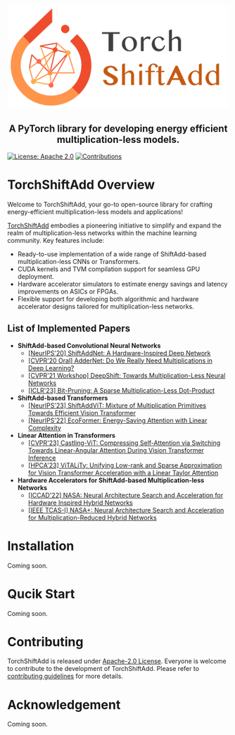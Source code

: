 <p align="center">
    <img src="figs/logo_torchshiftadd.png" alt="torchshiftadd logo" width="500">
</p>

<h2 align="center">
    A PyTorch library for developing energy efficient multiplication-less models.
</h2>

[![License: Apache 2.0](https://img.shields.io/badge/License-Apache%202.0-green)](https://opensource.org/licenses/Apache-2.0)
[![Contributions](https://img.shields.io/badge/contributions-welcome-blue)](https://github.com/ranery/torchshiftadd/blob/master/CONTRIBUTING.md)

# TorchShiftAdd Overview

Welcome to TorchShiftAdd, your go-to open-source library for crafting energy-efficient multiplication-less models and applications!

[TorchShiftAdd](https://github.com/ranery/torchshiftadd) embodies a pioneering initiative to simplify and expand the realm of multiplication-less networks within the machine learning community. Key features include:

* Ready-to-use implementation of a wide range of ShiftAdd-based multiplication-less CNNs or Transformers.
* CUDA kernels and TVM compilation support for seamless GPU deployment.
* Hardware accelerator simulators to estimate energy savings and latency improvements on ASICs or FPGAs.
* Flexible support for developing both algorithmic and hardware accelerator designs tailored for multiplication-less networks.

<!-- <details><summary>List of Implemented Papers</summary><p> -->

## List of Implemented Papers
* **ShiftAdd-based Convolutional Neural Networks**
    + [[NeurIPS'20] ShiftAddNet: A Hardware-Inspired Deep Network](https://arxiv.org/abs/2010.12785)
    + [[CVPR'20 Oral] AdderNet: Do We Really Need Multiplications in Deep Learning?](https://arxiv.org/abs/1912.13200)
    + [[CVPR'21 Workshop] DeepShift: Towards Multiplication-Less Neural Networks](https://arxiv.org/abs/1905.13298)
    + [[ICLR'23] Bit-Pruning: A Sparse Multiplication-Less Dot-Product](https://openreview.net/pdf?id=YUDiZcZTI8)
* **ShiftAdd-based Transformers**
    + [[NeurIPS'23] ShiftAddViT: Mixture of Multiplication Primitives Towards Efficient Vision Transformer](https://arxiv.org/abs/2306.06446)
    + [[NeurIPS'22] EcoFormer: Energy-Saving Attention with Linear Complexity](https://arxiv.org/abs/2209.09004)
* **Linear Attention in Transformers**
    + [[CVPR'23] Castling-ViT: Compressing Self-Attention via Switching Towards Linear-Angular Attention During Vision Transformer Inference](https://arxiv.org/abs/2211.10526)
    + [[HPCA'23] ViTALiTy: Unifying Low-rank and Sparse Approximation for Vision Transformer Acceleration with a Linear Taylor Attention](https://arxiv.org/abs/2211.05109)
* **Hardware Accelerators for ShiftAdd-based Multiplication-less Networks**
    + [[ICCAD'22] NASA: Neural Architecture Search and Acceleration for Hardware Inspired Hybrid Networks](https://arxiv.org/abs/2210.13361)
    + [[IEEE TCAS-I] NASA+: Neural Architecture Search and Acceleration for Multiplication-Reduced Hybrid Networks](https://ieeexplore.ieee.org/document/10078392)

# Installation

Coming soon.

# Qucik Start

Coming soon.

# Contributing

TorchShiftAdd is released under [Apache-2.0 License](LICENSE). Everyone is welcome to contribute to the development of TorchShiftAdd. Please refer to [contributing guidelines](CONTRIBUTING.md) for more details.

# Acknowledgement

Coming soon.